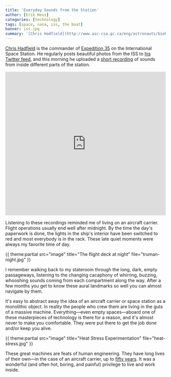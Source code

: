 ```yaml
---
title: 'Everyday Sounds from the Station'
author: [Erik Hess]
categories: [technology]
tags: [space, nasa, iss, the boat]
banner: iss.jpg
summary: '[Chris Hadfield](http://www.asc-csa.gc.ca/eng/astronauts/biohadfield.asp) is the commander of [Expedition 35](http://www.nasa.gov/mission_pages/station/expeditions/expedition35/index.html) on the International Space Station. He regularly posts beautiful photos from the ISS to [his Twitter feed](http://twitter.com/cmdr_hadfield), and this morning he uploaded a [short recording](https://soundcloud.com/colchrishadfield/sets/everyday-sounds-from-station) of sounds from inside different parts of the station.'
---
```


[Chris Hadfield](http://www.asc-csa.gc.ca/eng/astronauts/biohadfield.asp) is the commander of [Expedition 35](http://www.nasa.gov/mission_pages/station/expeditions/expedition35/index.html) on the International Space Station. He regularly posts beautiful photos from the ISS to [his Twitter feed](http://twitter.com/cmdr_hadfield), and this morning he uploaded a [short recording](https://soundcloud.com/colchrishadfield/sets/everyday-sounds-from-station) of sounds from inside different parts of the station.

<iframe width="100%" height="450" scrolling="no" frameborder="no" src="https://w.soundcloud.com/player/?url=http%3A%2F%2Fapi.soundcloud.com%2Fplaylists%2F3150363"></iframe>

Listening to these recordings reminded me of living on an aircraft carrier. Flight operations usually end well after midnight. By the time the day's paperwork is done, the lights in the ship's interior have been switched to red and most everybody is in the rack. These late quiet moments were always my favorite time of day. 

{{ theme:partial src="image" title="The flight deck at night" file="truman-night.jpg" }}

I remember walking back to my stateroom through the long, dark, empty passageways, listening to the changing cacaphony of whirring, buzzing, whooshing sounds coming from each compartment along the way. After a few months you get to know these aural landmarks so well you can almost navigate by them.

It's easy to abstract away the idea of an aircraft carrier or space station as a monolithic object. In reality the people who crew them are living in the guts of a massive machine. Everything&mdash;even empty spaces&mdash;aboard one of these masterpieces of technology is there for a reason, and it's almost never to make you comfortable. They were put there to get the job done and/or keep you alive.

{{ theme:partial src="image" title="Heat Stress Experimentation" file="heat-stress.jpg" }}

These great machines are feats of human engineering. They have long lives of their own&mdash;in the case of an aircraft carrier, up to [fifty years](http://en.wikipedia.org/wiki/USS_Enterprise_\(CVN-65\)). It was a wonderful (and often hot, boring, and painful) privilege to live and work inside.